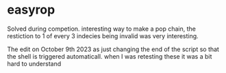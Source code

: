 # easyrop

Solved during competion. interesting way to make a pop chain, the restiction to 1 of every 3 indecies being invalid was very interesting.

The edit on October 9th 2023 as just changing the end of the script so that the shell is triggered automaticall. when I was retesting these it was a bit hard to understand
